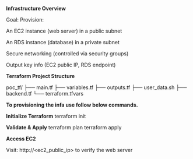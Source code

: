 **Infrastructure Overview**

Goal: Provision:

An EC2 instance (web server) in a public subnet

An RDS instance (database) in a private subnet

Secure networking (controlled via security groups)

Output key info (EC2 public IP, RDS endpoint)

**Terraform Project Structure**

poc_tf/
├── main.tf
├── variables.tf
├── outputs.tf
├── user_data.sh
├── backend.tf
└── terraform.tfvars

**To provisioning the infa use follow below commands.**

**Initialize Terraform**
terraform init

**Validate & Apply**
terraform plan
terraform apply

**Access EC2**

Visit: http://<ec2_public_ip> to verify the web server

